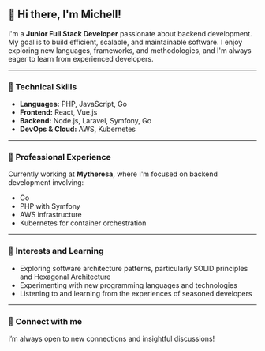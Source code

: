 ## 👋 Hi there, I'm Michell!

I'm a **Junior Full Stack Developer** passionate about backend development. My goal is to build efficient, scalable, and maintainable software. I enjoy exploring new languages, frameworks, and methodologies, and I'm always eager to learn from experienced developers.

---

### 🚀 **Technical Skills**

- **Languages:** PHP, JavaScript, Go
- **Frontend:** React, Vue.js
- **Backend:** Node.js, Laravel, Symfony, Go
- **DevOps & Cloud:** AWS, Kubernetes

---

### 💼 **Professional Experience**

Currently working at **Mytheresa**, where I'm focused on backend development involving:

- Go
- PHP with Symfony
- AWS infrastructure
- Kubernetes for container orchestration

---

### 🌱 **Interests and Learning**

- Exploring software architecture patterns, particularly SOLID principles and Hexagonal Architecture
- Experimenting with new programming languages and technologies
- Listening to and learning from the experiences of seasoned developers

---

### 🤝 **Connect with me**

I’m always open to new connections and insightful discussions!



